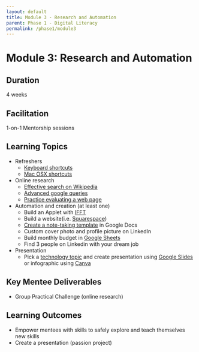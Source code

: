 ```yaml
---
layout: default
title: Module 3 - Research and Automation
parent: Phase 1 - Digital Literacy
permalink: /phase1/module3
---
```


# Module 3: Research and Automation

## Duration

4 weeks

## Facilitation

1-on-1 Mentorship sessions

## Learning Topics

- Refreshers
  - [Keyboard shortcuts](https://edu.gcfglobal.org/en/techsavvy/keyboard-shortcuts/1/)
  - [Mac OSX shortcuts](https://edu.gcfglobal.org/en/osxbasics/keyboard-shortcuts-in-os-x/1/)
- Online research
  - [Effective search on Wikipedia](https://edu.gcfglobal.org/en/using-the-web-to-get-stuff-done/effective-research-with-wikipedia/1/)
  - [Advanced google queries](https://edu.gcfglobal.org/en/search-better-2018/hidden-features-of-google-search/1/)
  - [Practice evaluating a web page](https://edu.gcfglobal.org/en/digital-media-literacy/practice-evaluating-a-webpage/1/)
- Automation and creation (at least one)
  - Build an Applet with [IFFT](https://ifttt.com/explore/welcome_to_ifttt)
  - Build a website(i.e. [Squarespace](https://support.squarespace.com/hc/en-us/articles/205809798-Video-Series-Getting-Started-with-Squarespace))
  - [Create a note-taking template](https://support.google.com/a/users/answer/9308885?hl=en) in Google Docs
  - Custom cover photo and profile picture on LinkedIn
  - Build monthly budget in [Google Sheets](https://edu.gcfglobal.org/en/googlespreadsheets/getting-started-with-google-sheets/1/)
  - Find 3 people on Linkedin with your dream job
- Presentation
  - Pick a [technology topic](https://docs.google.com/document/d/1kOKj_SVUAvNnslnroaot25G773VyYvC32AHjgf462Pc/edit?usp=sharing) and create presentation using [Google Slides](https://edu.gcfglobal.org/en/googleslides/) or infographic using [Canva](https://www.canva.com/)

## Key Mentee Deliverables

- Group Practical Challenge (online research)

## Learning Outcomes

- Empower mentees with skills to safely explore and teach themselves new skills
- Create a presentation (passion project)

